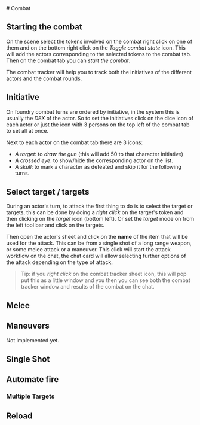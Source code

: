 <!--- This file is auto generated from module/manual/en/combat.md --># Combat

## Starting the combat

On the scene select the tokens involved on the combat right click on one of them and on the bottom right click on the _Toggle combat state_ icon. This will add the actors corresponding to the selected tokens to the combat tab.
Then on the combat tab you can _start the combat_.

The combat tracker will help you to track both the initiatives of the different actors and the combat rounds.

## Initiative

On foundry combat turns are ordered by initiative, in the system this is usually the _DEX_ of the actor. So to set the initiatives click on the dice icon of each actor or just the icon with 3 persons on the top left of the combat tab to set all at once.

Next to each actor on the combat tab there are 3 icons:

- _A target_: to _draw the gun_ (this will add 50 to that character initiative)
- _A crossed eye_: to show/hide the corresponding actor on the list.
- _A skull_: to mark a character as defeated and skip it for the following turns.

## Select target / targets

During an actor's turn, to attack the first thing to do is to select the target or targets, this can be done by doing a _right click_ on the target's token and then clicking on the _target_ icon (bottom left). Or set the _target_ mode on from the left tool bar and click on the targets.

Then open the actor's sheet and click on the **name** of the item that will be used for the attack. This can be from a single shot of a long range weapon, or some melee attack or a maneuver.
This click will start the attack workflow on the chat, the chat card will allow selecting further options of the attack depending on the type of attack.

> Tip: if you _right click_ on the combat tracker sheet icon, this will pop put this as a little window and you then you can see both the combat tracker window and results of the combat on the chat.

## Melee

## Maneuvers

Not implemented yet.

## Single Shot

## Automate fire

### Multiple Targets

## Reload
